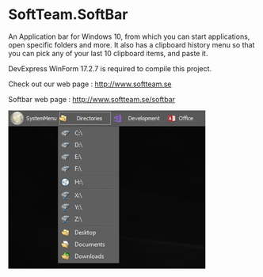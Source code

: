 # SoftTeam.SoftBar
An Application bar for Windows 10, from which you can start applications, open specific folders and more. It also has a clipboard history menu so that you can pick any of your last 10 clipboard items, and paste it.

DevExpress WinForm 17.2.7 is required to compile this project.

Check out our web page : http://www.softteam.se

Softbar web page : http://www.softteam.se/softbar

![SoftBar - directories menu](https://github.com/Hultan/SoftTeam.SoftBar/blob/master/SoftBar-directories.PNG?raw=true "Title")

